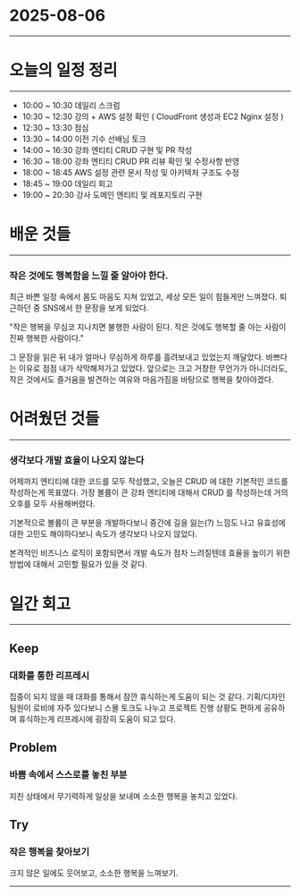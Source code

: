 # 2025-08-06

---

# 오늘의 일정 정리

--- 

- 10:00 ~ 10:30 데일리 스크럼
- 10:30 ~ 12:30 강의 + AWS 설정 확인 ( CloudFront 생성과 EC2 Nginx 설정 )
- 12:30 ~ 13:30 점심
- 13:30 ~ 14:00 이전 기수 선배님 토크
- 14:00 ~ 16:30 강좌 엔티티 CRUD 구현 및 PR 작성
- 16:30 ~ 18:00 강좌 엔티티 CRUD PR 리뷰 확인 및 수정사항 반영
- 18:00 ~ 18:45 AWS 설정 관련 문서 작성 및 아키텍처 구조도 수정
- 18:45 ~ 19:00 데일리 회고
- 19:00 ~ 20:30 강사 도메인 엔티티 및 레포지토리 구현

# 배운 것들

---

### 작은 것에도 행복함을 느낄 줄 알아야 한다.

최근 바쁜 일정 속에서 몸도 마음도 지쳐 있었고, 세상 모든 일이 힘들게만 느껴졌다. 퇴근하던 중 SNS에서 한 문장을 보게 되었다.

"작은 행복을 무심코 지나치면 불행한 사람이 된다. 작은 것에도 행복할 줄 아는 사람이 진짜 행복한 사람이다."

그 문장을 읽은 뒤 내가 얼마나 무심하게 하루를 흘려보내고 있었는지 깨달았다. 바쁘다는 이유로 점점 내가 삭막해져가고 있었다.
앞으로는 크고 거창한 무언가가 아니더라도, 작은 것에서도 즐거움을 발견하는 여유와 마음가짐을 바탕으로 행복을 찾아야겠다.

# 어려웠던 것들

--- 

### 생각보다 개발 효율이 나오지 않는다

어제까지 엔티티에 대한 코드를 모두 작성했고, 오늘은 CRUD 에 대한 기본적인 코드를 작성하는게 목표였다. 가장 볼륨이 큰 강좌 엔티티에 대해서 CRUD 를 작성하는데 거의 오후를 모두 사용해버렸다. 

기본적으로 볼륨이 큰 부분을 개발하다보니 중간에 길을 잃는(?) 느낌도 나고 유효성에 대한 고민도 해야하다보니 속도가 생각보다 나오지 않았다.

본격적인 비즈니스 로직이 포함되면서 개발 속도가 점차 느려질텐데 효율을 높이기 위한 방법에 대해서 고민할 필요가 있을 것 같다.

# 일간 회고

--- 

## Keep

### 대화를 통한 리프레시

집중이 되지 않을 때 대화를 통해서 잠깐 휴식하는게 도움이 되는 것 같다. 
기획/디자인 팀원이 로비에 자주 있다보니 스몰 토크도 나누고 프로젝트 진행 상황도 편하게 공유하며 휴식하는게 리프레시에 굉장히 도움이 되고 있다.

## Problem

### 바쁨 속에서 스스로를 놓친 부분

지친 상태에서 무기력하게 일상을 보내며 소소한 행복을 놓치고 있었다.

## Try

### 작은 행복을 찾아보기

크지 않은 일에도 웃어보고, 소소한 행복을 느껴보기. 

---
